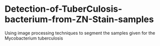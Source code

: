 # Detection-of-TuberCulosis-bacterium-from-ZN-Stain-samples
Using image processing techniques to segment the samples given for the Mycobacterium tuberculosis
